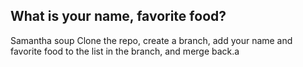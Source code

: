 ## What is your name, favorite food?
Samantha soup
Clone the repo, create a branch, add your name and favorite food to the list in the branch, and merge back.a